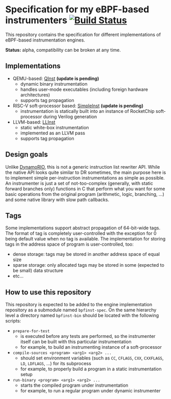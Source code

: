 # Specification for my eBPF-based instrumenters [![Build Status](https://travis-ci.org/atrosinenko/bpfinst-spec.svg?branch=master)](https://travis-ci.org/atrosinenko/bpfinst-spec)

This repository contains the specification for different implementations of eBPF-based instrumentation engines.

**Status:** alpha, compatibility can be broken at any time.

## Implementations

* QEMU-based: [QInst](https://github.com/atrosinenko/qinst) **(update is pending)**
  * dynamic binary instrumentation
  * handles user-mode executables (including foreign hardware architectures)
  * supports tag propagation
* RISC-V soft-processor based: [SimpleInst](https://github.com/atrosinenko/simpleinst) **(update is pending)**
  * instrumentation is statically built into an instance of RocketChip soft-processor during Verilog generation
* LLVM-based: [LLInst](https://github.com/atrosinenko/llinst)
  * static white-box instrumentation
  * implemented as an LLVM pass
  * supports tag propagation

## Design goals

Unlike [DynamoRIO](https://www.dynamorio.org/), this is not a generic instruction list rewriter API.
While the native API looks quite similar to DR sometimes, the main purpose here is to implement simple per-instruction instrumentations as simple as possible. An instrumenter is just a set of not-too-complex (generally, with static forward branches only) functions in C that perform what you want for some basic operations from the original program (arithmetic, logic, branching, ...) and some native library with slow path callbacks.

## Tags

Some implementations support abstract propagation of 64-bit-wide tags. The format of tag is completely user-controlled with the exception for 0 being default value when no tag is available. The implementation for storing tags in the address space of program is user-controlled, too:
* dense storage: tags may be stored in another address space of equal size
* sparse storage: only allocated tags may be stored in some (expected to be small) data structure
* etc...

## How to use this repository

This repository is expected to be added to the engine implementation repository as a submodule named `bpfinst-spec`. On the same hierarchy level a directory named `bpfinst-bin` should be located with the following scripts:
* `prepare-for-test`
  * is executed before any tests are performed, so the instrumenter itself can be built with this particular instrumentation
  * for example, to build an instrumenting instance of a soft-processor
* `compile-sources <program> <arg1> <arg2> ...`
  * should set environment variables (such as `CC`, `CFLAGS`, `CXX`, `CXXFLAGS`, `LD`, `LDFLAGS`, ...) for its subprocess
  * for example, to properly build a program in a static instrumentation setup
* `run-binary <program> <arg1> <arg2> ...`
  * starts the compiled program under instrumentation
  * for example, to run a regular program under dynamic instrumenter
